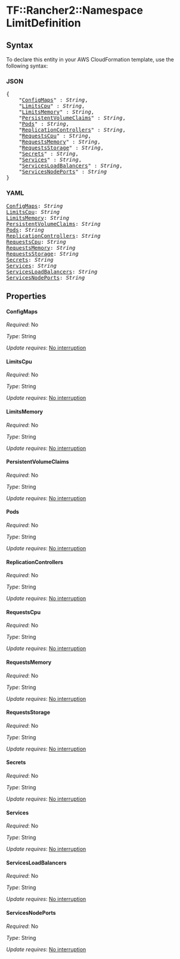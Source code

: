 # TF::Rancher2::Namespace LimitDefinition

## Syntax

To declare this entity in your AWS CloudFormation template, use the following syntax:

### JSON

<pre>
{
    "<a href="#configmaps" title="ConfigMaps">ConfigMaps</a>" : <i>String</i>,
    "<a href="#limitscpu" title="LimitsCpu">LimitsCpu</a>" : <i>String</i>,
    "<a href="#limitsmemory" title="LimitsMemory">LimitsMemory</a>" : <i>String</i>,
    "<a href="#persistentvolumeclaims" title="PersistentVolumeClaims">PersistentVolumeClaims</a>" : <i>String</i>,
    "<a href="#pods" title="Pods">Pods</a>" : <i>String</i>,
    "<a href="#replicationcontrollers" title="ReplicationControllers">ReplicationControllers</a>" : <i>String</i>,
    "<a href="#requestscpu" title="RequestsCpu">RequestsCpu</a>" : <i>String</i>,
    "<a href="#requestsmemory" title="RequestsMemory">RequestsMemory</a>" : <i>String</i>,
    "<a href="#requestsstorage" title="RequestsStorage">RequestsStorage</a>" : <i>String</i>,
    "<a href="#secrets" title="Secrets">Secrets</a>" : <i>String</i>,
    "<a href="#services" title="Services">Services</a>" : <i>String</i>,
    "<a href="#servicesloadbalancers" title="ServicesLoadBalancers">ServicesLoadBalancers</a>" : <i>String</i>,
    "<a href="#servicesnodeports" title="ServicesNodePorts">ServicesNodePorts</a>" : <i>String</i>
}
</pre>

### YAML

<pre>
<a href="#configmaps" title="ConfigMaps">ConfigMaps</a>: <i>String</i>
<a href="#limitscpu" title="LimitsCpu">LimitsCpu</a>: <i>String</i>
<a href="#limitsmemory" title="LimitsMemory">LimitsMemory</a>: <i>String</i>
<a href="#persistentvolumeclaims" title="PersistentVolumeClaims">PersistentVolumeClaims</a>: <i>String</i>
<a href="#pods" title="Pods">Pods</a>: <i>String</i>
<a href="#replicationcontrollers" title="ReplicationControllers">ReplicationControllers</a>: <i>String</i>
<a href="#requestscpu" title="RequestsCpu">RequestsCpu</a>: <i>String</i>
<a href="#requestsmemory" title="RequestsMemory">RequestsMemory</a>: <i>String</i>
<a href="#requestsstorage" title="RequestsStorage">RequestsStorage</a>: <i>String</i>
<a href="#secrets" title="Secrets">Secrets</a>: <i>String</i>
<a href="#services" title="Services">Services</a>: <i>String</i>
<a href="#servicesloadbalancers" title="ServicesLoadBalancers">ServicesLoadBalancers</a>: <i>String</i>
<a href="#servicesnodeports" title="ServicesNodePorts">ServicesNodePorts</a>: <i>String</i>
</pre>

## Properties

#### ConfigMaps

_Required_: No

_Type_: String

_Update requires_: [No interruption](https://docs.aws.amazon.com/AWSCloudFormation/latest/UserGuide/using-cfn-updating-stacks-update-behaviors.html#update-no-interrupt)

#### LimitsCpu

_Required_: No

_Type_: String

_Update requires_: [No interruption](https://docs.aws.amazon.com/AWSCloudFormation/latest/UserGuide/using-cfn-updating-stacks-update-behaviors.html#update-no-interrupt)

#### LimitsMemory

_Required_: No

_Type_: String

_Update requires_: [No interruption](https://docs.aws.amazon.com/AWSCloudFormation/latest/UserGuide/using-cfn-updating-stacks-update-behaviors.html#update-no-interrupt)

#### PersistentVolumeClaims

_Required_: No

_Type_: String

_Update requires_: [No interruption](https://docs.aws.amazon.com/AWSCloudFormation/latest/UserGuide/using-cfn-updating-stacks-update-behaviors.html#update-no-interrupt)

#### Pods

_Required_: No

_Type_: String

_Update requires_: [No interruption](https://docs.aws.amazon.com/AWSCloudFormation/latest/UserGuide/using-cfn-updating-stacks-update-behaviors.html#update-no-interrupt)

#### ReplicationControllers

_Required_: No

_Type_: String

_Update requires_: [No interruption](https://docs.aws.amazon.com/AWSCloudFormation/latest/UserGuide/using-cfn-updating-stacks-update-behaviors.html#update-no-interrupt)

#### RequestsCpu

_Required_: No

_Type_: String

_Update requires_: [No interruption](https://docs.aws.amazon.com/AWSCloudFormation/latest/UserGuide/using-cfn-updating-stacks-update-behaviors.html#update-no-interrupt)

#### RequestsMemory

_Required_: No

_Type_: String

_Update requires_: [No interruption](https://docs.aws.amazon.com/AWSCloudFormation/latest/UserGuide/using-cfn-updating-stacks-update-behaviors.html#update-no-interrupt)

#### RequestsStorage

_Required_: No

_Type_: String

_Update requires_: [No interruption](https://docs.aws.amazon.com/AWSCloudFormation/latest/UserGuide/using-cfn-updating-stacks-update-behaviors.html#update-no-interrupt)

#### Secrets

_Required_: No

_Type_: String

_Update requires_: [No interruption](https://docs.aws.amazon.com/AWSCloudFormation/latest/UserGuide/using-cfn-updating-stacks-update-behaviors.html#update-no-interrupt)

#### Services

_Required_: No

_Type_: String

_Update requires_: [No interruption](https://docs.aws.amazon.com/AWSCloudFormation/latest/UserGuide/using-cfn-updating-stacks-update-behaviors.html#update-no-interrupt)

#### ServicesLoadBalancers

_Required_: No

_Type_: String

_Update requires_: [No interruption](https://docs.aws.amazon.com/AWSCloudFormation/latest/UserGuide/using-cfn-updating-stacks-update-behaviors.html#update-no-interrupt)

#### ServicesNodePorts

_Required_: No

_Type_: String

_Update requires_: [No interruption](https://docs.aws.amazon.com/AWSCloudFormation/latest/UserGuide/using-cfn-updating-stacks-update-behaviors.html#update-no-interrupt)

